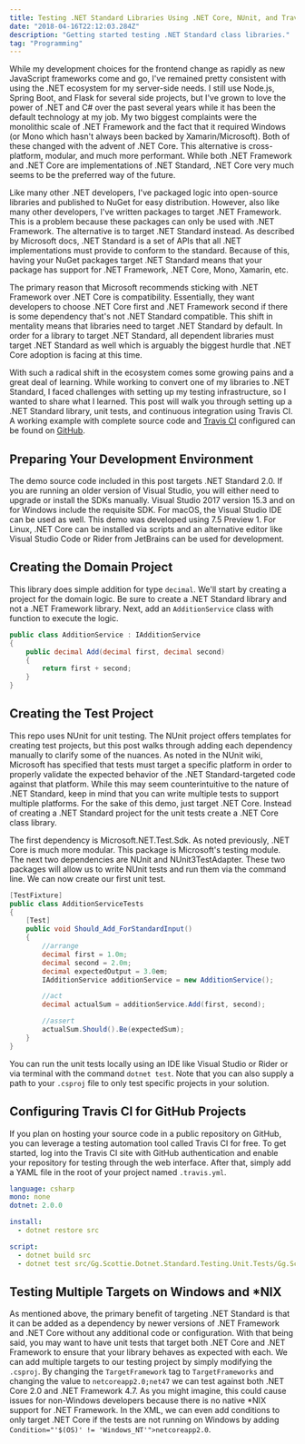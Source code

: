 ```yaml
---
title: Testing .NET Standard Libraries Using .NET Core, NUnit, and Travis CI
date: "2018-04-16T22:12:03.284Z"
description: "Getting started testing .NET Standard class libraries."
tag: "Programming"
---
```


While my development choices for the frontend change as rapidly as new JavaScript frameworks come and go, I've remained pretty consistent with using the .NET ecosystem for my server-side needs. I still use Node.js, Spring Boot, and Flask for several side projects, but I've grown to love the power of .NET and C# over the past several years while it has been the default technology at my job. My two biggest complaints were the monolithic scale of .NET Framework and the fact that it required Windows (or Mono which hasn't always been backed by Xamarin/Microsoft). Both of these changed with the advent of .NET Core. This alternative is cross-platform, modular, and much more performant. While both .NET Framework and .NET Core are implementations of .NET Standard, .NET Core very much seems to be the preferred way of the future.

Like many other .NET developers, I've packaged logic into open-source libraries and published to NuGet for easy distribution. However, also like many other developers, I've written packages to target .NET Framework. This is a problem because these packages can only be used with .NET Framework. The alternative is to target .NET Standard instead. As described by Microsoft docs, .NET Standard is a set of APIs that all .NET implementations must provide to conform to the standard. Because of this, having your NuGet packages target .NET Standard means that your package has support for .NET Framework, .NET Core, Mono, Xamarin, etc.

The primary reason that Microsoft recommends sticking with .NET Framework over .NET Core is compatibility. Essentially, they want developers to choose .NET Core first and .NET Framework second if there is some dependency that's not .NET Standard compatible. This shift in mentality means that libraries need to target .NET Standard by default. In order for a library to target .NET Standard, all dependent libraries must target .NET Standard as well which is arguably the biggest hurdle that .NET Core adoption is facing at this time.

With such a radical shift in the ecosystem comes some growing pains and a great deal of learning. While working to convert one of my libraries to .NET Standard, I faced challenges with setting up my testing infrastructure, so I wanted to share what I learned. This post will walk you through setting up a .NET Standard library, unit tests, and continuous integration using Travis CI. A working example with complete source code and [Travis CI](https://travis-ci.org/scottenriquez/scottie-gg-xxx-dotnet-standard-testing/builds/483708145) configured can be found on [GitHub](https://github.com/scottenriquez/scottie-gg-xxx-dotnet-standard-testing).

## Preparing Your Development Environment

The demo source code included in this post targets .NET Standard 2.0. If you are running an older version of Visual Studio, you will either need to upgrade or install the SDKs manually. Visual Studio 2017 version 15.3 and on for Windows include the requisite SDK. For macOS, the Visual Studio IDE can be used as well. This demo was developed using 7.5 Preview 1. For Linux, .NET Core can be installed via scripts and an alternative editor like Visual Studio Code or Rider from JetBrains can be used for development.

## Creating the Domain Project

This library does simple addition for type `decimal`. We'll start by creating a project for the domain logic. Be sure to create a .NET Standard library and not a .NET Framework library. Next, add an `AdditionService` class with function to execute the logic.

```csharp
public class AdditionService : IAdditionService
{
	public decimal Add(decimal first, decimal second)
	{
		return first + second;
	}
}
```

## Creating the Test Project

This repo uses NUnit for unit testing. The NUnit project offers templates for creating test projects, but this post walks through adding each dependency manually to clarify some of the nuances. As noted in the NUnit wiki, Microsoft has specified that tests must target a specific platform in order to properly validate the expected behavior of the .NET Standard-targeted code against that platform. While this may seem counterintuitive to the nature of .NET Standard, keep in mind that you can write multiple tests to support multiple platforms. For the sake of this demo, just target .NET Core. Instead of creating a .NET Standard project for the unit tests create a .NET Core class library.

The first dependency is Microsoft.NET.Test.Sdk. As noted previously, .NET Core is much more modular. This package is Microsoft's testing module. The next two dependencies are NUnit and NUnit3TestAdapter. These two packages will allow us to write NUnit tests and run them via the command line. We can now create our first unit test.

```csharp
[TestFixture]
public class AdditionServiceTests
{
	[Test]
	public void Should_Add_ForStandardInput()
	{
		//arrange
		decimal first = 1.0m;
		decimal second = 2.0m;
		decimal expectedOutput = 3.0em;
		IAdditionService additionService = new AdditionService();

		//act
		decimal actualSum = additionService.Add(first, second);

		//assert
		actualSum.Should().Be(expectedSum);
	}
}
```

You can run the unit tests locally using an IDE like Visual Studio or Rider or via terminal with the command `dotnet test`. Note that you can also supply a path to your `.csproj` file to only test specific projects in your solution.

## Configuring Travis CI for GitHub Projects

If you plan on hosting your source code in a public repository on GitHub, you can leverage a testing automation tool called Travis CI for free. To get started, log into the Travis CI site with GitHub authentication and enable your repository for testing through the web interface. After that, simply add a YAML file in the root of your project named `.travis.yml`.

```yaml
language: csharp
mono: none
dotnet: 2.0.0

install:
  - dotnet restore src

script:
  - dotnet build src
  - dotnet test src/Gg.Scottie.Dotnet.Standard.Testing.Unit.Tests/Gg.Scottie.Dotnet.Standard.Testing.Unit.Tests.csproj
```

## Testing Multiple Targets on Windows and \*NIX

As mentioned above, the primary benefit of targeting .NET Standard is that it can be added as a dependency by newer versions of .NET Framework and .NET Core without any additional code or configuration. With that being said, you may want to have unit tests that target both .NET Core and .NET Framework to ensure that your library behaves as expected with each. We can add multiple targets to our testing project by simply modifying the `.csproj`. By changing the `TargetFramework` tag to `TargetFrameworks` and changing the value to `netcoreapp2.0;net47` we can test against both .NET Core 2.0 and .NET Framework 4.7. As you might imagine, this could cause issues for non-Windows developers because there is no native \*NIX support for .NET Framework. In the XML, we can even add conditions to only target .NET Core if the tests are not running on Windows by adding `Condition="'$(OS)' != 'Windows_NT'">netcoreapp2.0`.
